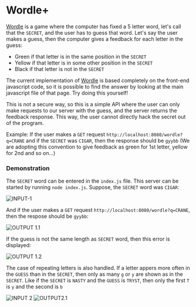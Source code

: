 # Wordle+
[Wordle](https://www.nytimes.com/games/wordle/index.html) is a game where the computer has fixed a 5 letter word, let's call that the `SECRET`, and the user has to guess that word. Let's say the user makes a guess, then the computer gives a feedback for each letter in the guess: 
* Green if that letter is in the same position in the `SECRET`
* Yellow if that letter is in some other position in the `SECRET`
* Black if that letter is not in the `SECRET`

The current implementation of [Wordle](https://www.nytimes.com/games/wordle/index.html) is based completely on the front-end javascript code, so it is possible to find the answer by looking at the main javascript file of that page. Try doing this yourself!

This is not a secure way, so this is a simple API where the user can only make requests to our server with the guess, and the server returns the feedback response. This way, the user cannot directly hack the secret out of the program.

Example: If the user makes a `GET` request `http://localhost:8080/wordle?q=CRANE` and if the `SECRET` was `CIGAR`, then the response should be `gyybb` (We are adopting this convention to give feedback as green for 1st letter, yellow for 2nd and so on...)

### Demonstration

The `SECRET` word can be entered in the `index.js` file. This server can be started by running `node index.js`.
Suppose, the `SECRET` word was `CIGAR`:

![INPUT-1](https://user-images.githubusercontent.com/97669734/159750405-5a97e074-23d4-4373-9b86-77e0fea63d44.png)


And if the user makes a `GET` request `http://localhost:8080/wordle?q=CRANE`, then the respose should be `gyybb`:

![OUTPUT 1.1](https://user-images.githubusercontent.com/97669734/159750751-27781b16-854e-4fed-8622-5b7bdd304705.png)


If the guess is not the same length as `SECRET` word, then this error is displayed:

![OUTPUT 1.2](https://user-images.githubusercontent.com/97669734/159751072-e8629494-7cfb-40be-b1de-bb7012084418.png)


The case of repeating letters is also handled. If a letter appers more often in the `GUESS` than in the `SECRET`, then only as many `g` or `y` are shown as in the `SECRET`. Like if the `SECRET` is `NASTY` and the `GUESS` is `TRYST`, then only the first `T` is `y` and the second is `b`

![INPUT 2](https://user-images.githubusercontent.com/97669734/159751727-e14d92cd-e808-4409-9669-9fa0b69ff15e.png)
![OUTPUT2.1](https://user-images.githubusercontent.com/97669734/159751764-1f9b34ba-0574-4019-bb3a-bf86610bb107.png)

